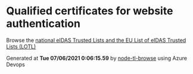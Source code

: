 # Qualified certificates for website authentication 
 Browse the [national eIDAS Trusted Lists and the EU List of eIDAS Trusted Lists (LOTL)](https://webgate.ec.europa.eu/tl-browser/#/) 
 
 
Generated at **Tue 07/06/2021  0:06:15.59** by [node-tl-browse](https://github.com/ymedlop/node-tl-browser) using Azure Devops 
